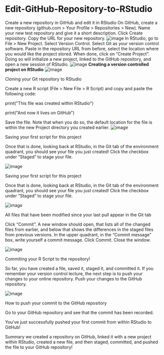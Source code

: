 # Edit-GitHub-Repository-to-RStudio
Create a new repository in GitHub and edit it in RStudio
On GitHub, create a new repository (github.com > Your Profile > Repositories > New). Name your new test repository and give it a short description. Click Create repository. Copy the URL for your new repository.
![image](https://user-images.githubusercontent.com/59471339/113387240-7fac4e00-93be-11eb-80d9-697a4e2e1f46.png)
In RStudio, go to File > New Project. Select Version Control. Select Git as your version control software. Paste in the repository URL from before, select the location where you would like the project stored. When done, click on “Create Project”. Doing so will initialize a new project, linked to the GitHub repository, and open a new session of RStudio.
![image](https://user-images.githubusercontent.com/59471339/113387542-18db6480-93bf-11eb-8127-0c990fade118.png)
**Creating a version controlled project on RStudio**
![image](https://user-images.githubusercontent.com/59471339/113387568-21339f80-93bf-11eb-96c6-f8e4861ef801.png)

Cloning your Git repository to RStudio

Create a new R script (File > New File > R Script) and copy and paste the following code:

print("This file was created within RStudio")

print("And now it lives on GitHub")

Save the file. Note that when you do so, the default location for the file is within the new Project directory you created earlier.
![image](https://user-images.githubusercontent.com/59471339/113387648-504a1100-93bf-11eb-8145-9ad16787ed30.png)

Saving your first script for this project

Once that is done, looking back at RStudio, in the Git tab of the environment quadrant, you should see your file you just created! Click the checkbox under “Staged” to stage your file.

![image](https://user-images.githubusercontent.com/59471339/113387671-5cce6980-93bf-11eb-9fd2-a80fa4da81ca.png)

Saving your first script for this project

Once that is done, looking back at RStudio, in the Git tab of the environment quadrant, you should see your file you just created! Click the checkbox under “Staged” to stage your file.


![image](https://user-images.githubusercontent.com/59471339/113387790-943d1600-93bf-11eb-8082-3004a44f5381.png)

All files that have been modified since your last pull appear in the Git tab

Click “Commit”. A new window should open, that lists all of the changed files from earlier, and below that shows the differences in the staged files from previous versions. In the upper quadrant, in the “Commit message” box, write yourself a commit message. Click Commit. Close the window.




![image](https://user-images.githubusercontent.com/59471339/113388039-0ada1380-93c0-11eb-916b-3cd0344e9431.png)



Commiting your R Script to the repository!

So far, you have created a file, saved it, staged it, and committed it. If you remember your version control lecture, the next step is to push your changes to your online repository. Push your changes to the GitHub repository.




![image](https://user-images.githubusercontent.com/59471339/113388322-9784d180-93c0-11eb-9f91-c0c1acea1980.png)


How to push your commit to the GitHub repository

Go to your GitHub repository and see that the commit has been recorded.

You’ve just successfully pushed your first commit from within RStudio to GitHub!

Summary
we created a repository on GitHub, linked it with a new project within RStudio, created a new file, and then staged, committed, and pushed the file to your GitHub repository!


